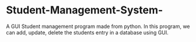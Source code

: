 # Student-Management-System-
A GUI Student management program made from python. In this program, we can add, update, delete the students entry in a database using GUI. 

